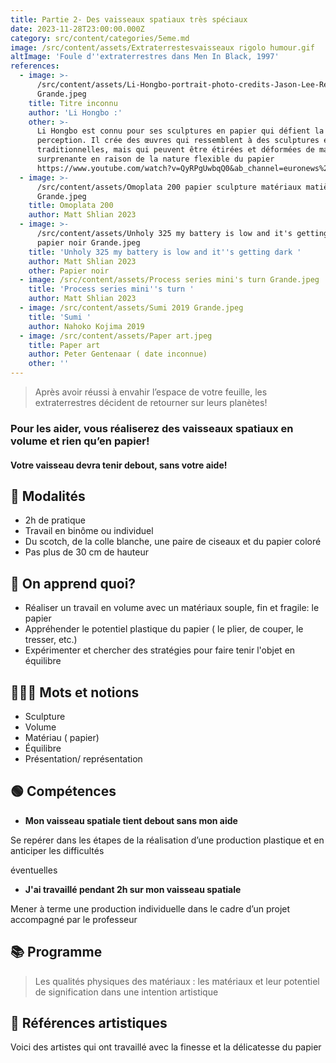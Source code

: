 ```yaml
---
title: Partie 2- Des vaisseaux spatiaux très spéciaux
date: 2023-11-28T23:00:00.000Z
category: src/content/categories/5eme.md
image: /src/content/assets/Extraterrestesvaisseaux rigolo humour.gif
altImage: 'Foule d''extraterrestres dans Men In Black, 1997'
references:
  - image: >-
      /src/content/assets/Li-Hongbo-portrait-photo-credits-Jason-Lee-Reuters
      Grande.jpeg
    title: Titre inconnu
    author: 'Li Hongbo :'
    other: >-
      Li Hongbo est connu pour ses sculptures en papier qui défient la
      perception. Il crée des œuvres qui ressemblent à des sculptures en marbre
      traditionnelles, mais qui peuvent être étirées et déformées de manière
      surprenante en raison de la nature flexible du papier
      https://www.youtube.com/watch?v=QyRPgUwbqQ0&ab_channel=euronews%28enfran%C3%A7ais%29
  - image: >-
      /src/content/assets/Omoplata 200 papier sculpture matériaux matière
      Grande.jpeg
    title: Omoplata 200
    author: Matt Shlian 2023
  - image: >-
      /src/content/assets/Unholy 325 my battery is low and it's getting dark
      papier noir Grande.jpeg
    title: 'Unholy 325 my battery is low and it''s getting dark '
    author: Matt Shlian 2023
    other: Papier noir
  - image: /src/content/assets/Process series mini's turn Grande.jpeg
    title: 'Process series mini''s turn '
    author: Matt Shlian 2023
  - image: /src/content/assets/Sumi 2019 Grande.jpeg
    title: 'Sumi '
    author: Nahoko Kojima 2019
  - image: /src/content/assets/Paper art.jpeg
    title: Paper art
    author: Peter Gentenaar ( date inconnue)
    other: ''
---
```


> Après avoir réussi à envahir l’espace de votre feuille, les extraterrestres décident de retourner sur leurs planètes!

### Pour les aider, vous réaliserez des vaisseaux spatiaux en volume et rien qu’en papier!

#### Votre vaisseau devra tenir debout, sans votre aide!

## **💬 Modalités**

* 2h de pratique
* Travail en binôme ou individuel
* Du scotch, de la colle blanche, une paire de ciseaux et du papier coloré
* Pas plus de 30 cm de hauteur

## **🤔 On apprend quoi?**

* Réaliser un travail en volume avec un matériaux souple, fin et fragile: le papier
* Appréhender le potentiel plastique du papier ( le plier, de couper, le tresser, etc.)
* Expérimenter et chercher des stratégies pour faire tenir l'objet en équilibre

## **👩🏼‍🏫 Mots et notions**

* Sculpture
* Volume
* Matériau ( papier)
* Équilibre
* Présentation/ représentation

## **🟢 Compétences**

* **Mon vaisseau spatiale tient debout sans mon aide**

Se repérer dans les étapes de la réalisation d’une production plastique et en anticiper les difficultés

éventuelles

* **J'ai travaillé pendant 2h sur mon vaisseau spatiale**

Mener à terme une production individuelle dans le cadre d’un projet accompagné par le professeur

## 📚 **Programme**

> Les qualités physiques des matériaux : les matériaux et leur potentiel de signification dans une intention artistique

## **👀 Références artistiques**

Voici des artistes qui ont travaillé avec la finesse et la délicatesse du papier
